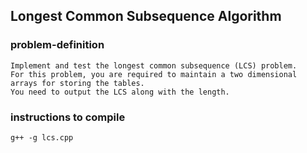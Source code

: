 ## Longest Common Subsequence Algorithm

### problem-definition

```
Implement and test the longest common subsequence (LCS) problem. 
For this problem, you are required to maintain a two dimensional arrays for storing the tables. 
You need to output the LCS along with the length.
```

### instructions to compile
```
g++ -g lcs.cpp
```
